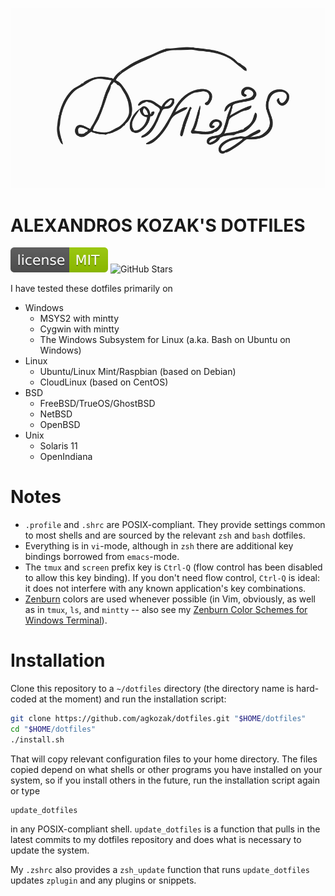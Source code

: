 <p align="center">
    <img src="img/logo.png">
</p>

# ALEXANDROS KOZAK'S DOTFILES

[![MIT License](img/mit_license.svg)](https://opensource.org/licenses/MIT)
![GitHub Stars](https://img.shields.io/github/stars/agkozak/dotfiles.svg)

I have tested these dotfiles primarily on

* Windows
    - MSYS2 with mintty
    - Cygwin with mintty
    - The Windows Subsystem for Linux (a.ka. Bash on Ubuntu on Windows)
* Linux
    - Ubuntu/Linux Mint/Raspbian (based on Debian)
    - CloudLinux (based on CentOS)
* BSD
    - FreeBSD/TrueOS/GhostBSD
    - NetBSD
    - OpenBSD
* Unix
    - Solaris 11
    - OpenIndiana

# Notes

* `.profile` and `.shrc` are POSIX-compliant. They provide settings common to most shells and are sourced by the relevant `zsh` and `bash` dotfiles.
* Everything is in `vi`-mode, although in `zsh` there are additional key bindings borrowed from `emacs`-mode.
* The `tmux` and `screen` prefix key is `Ctrl-Q` (flow control has been disabled to allow this key binding). If you don't need flow control, `Ctrl-Q` is ideal: it does not interfere with any known application's key combinations.
* [Zenburn](https://github.com/jnurmine/Zenburn) colors are used whenever possible (in Vim, obviously, as well as in `tmux`, `ls`, and `mintty` -- also see my [Zenburn Color Schemes for Windows Terminal](https://github.com/agkozak/windows-terminal-zenburn)).

# Installation

Clone this repository to a `~/dotfiles` directory (the directory name is hard-coded at the moment) and run the installation script:

```sh
git clone https://github.com/agkozak/dotfiles.git "$HOME/dotfiles"
cd "$HOME/dotfiles"
./install.sh
```

That will copy relevant configuration files to your home directory. The files copied depend on what shells or other programs you have installed on your system, so if you install others in the future, run the installation script again or type

    update_dotfiles

in any POSIX-compliant shell. `update_dotfiles` is a function that pulls in the latest commits to my dotfiles repository and does what is necessary to update the system.

My `.zshrc` also provides a `zsh_update` function that runs `update_dotfiles` updates `zplugin` and any plugins or snippets.

